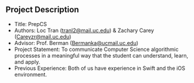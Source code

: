 ## Project Description
 - Title: PrepCS
 - Authors: Loc Tran (tranl2@mail.uc.edu) & Zachary Carey (Careyzr@mail.uc.edu)
 - Advisor: Prof. Berman (Bermanka@ucmail.uc.edu)
 - Project Statement: To communicate Computer Science algorithmic processes in a meaningful way
   that the student can understand, learn, and apply.
 - Previous Experience: Both of us have experience in Swift and the iOS environment. 
 
